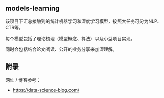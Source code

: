 ## models-learning

该项目下汇总接触到的统计机器学习和深度学习模型，按照大任务可分为NLP、CTR等。

每个模型包括了理论梳理（模型概念、算法）以及小型项目实现。

同时会包括结合论文阅读、公开的业务分享来加深理解。




## 附录

网址 / 博客参考：

- https://data-science-blog.com/